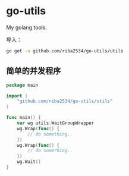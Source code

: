 # go-utils

My golang tools.

导入：

```bash
go get -u github.com/riba2534/go-utils/utils
```


## 简单的并发程序

```go
package main

import (
	"github.com/riba2534/go-utils/utils"
)

func main() {
	var wg utils.WaitGroupWrapper
	wg.Wrap(func() {
		// do something..
	})
	wg.Wrap(func() {
		// do somerhing..
	})
	wg.Wait()
}

```